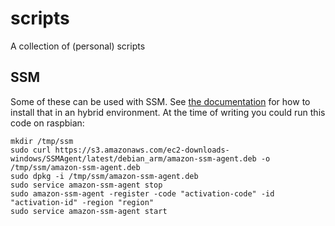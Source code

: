 # scripts
A collection of (personal) scripts

## SSM
Some of these can be used with SSM. See [the documentation](https://docs.aws.amazon.com/systems-manager/latest/userguide/sysman-install-managed-linux.html) for how to install that in an hybrid environment. At the time of writing you could run this code on raspbian:

```
mkdir /tmp/ssm
sudo curl https://s3.amazonaws.com/ec2-downloads-windows/SSMAgent/latest/debian_arm/amazon-ssm-agent.deb -o /tmp/ssm/amazon-ssm-agent.deb
sudo dpkg -i /tmp/ssm/amazon-ssm-agent.deb
sudo service amazon-ssm-agent stop
sudo amazon-ssm-agent -register -code "activation-code" -id "activation-id" -region "region" 
sudo service amazon-ssm-agent start
```